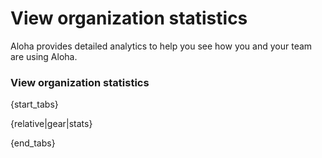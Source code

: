 # View organization statistics

Aloha provides detailed analytics to help you see how you and your team are
using Aloha.

### View organization statistics

{start_tabs}

{relative|gear|stats}

{end_tabs}
